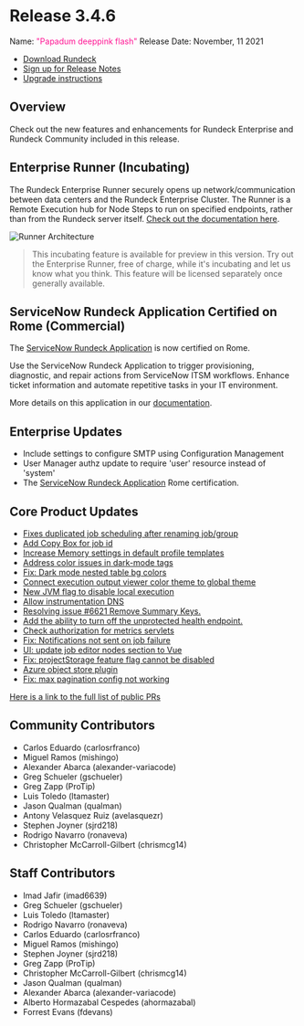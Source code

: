 # Release 3.4.6

Name: <span style="color: deeppink"><span class="glyphicon glyphicon-flash"></span> "Papadum deeppink flash"</span>
Release Date: November, 11 2021

- [Download Rundeck](https://download.rundeck.com/)
- [Sign up for Release Notes](https://www.rundeck.com/release-notes-signup)
- [Upgrade instructions](/upgrading/)

## Overview

Check out the new features and enhancements for Rundeck Enterprise and Rundeck Community included in this release.

## Enterprise Runner (Incubating)

The Rundeck Enterprise Runner securely opens up network/communication between data centers and the Rundeck Enterprise Cluster. The Runner is a Remote Execution hub for Node Steps to run on specified endpoints, rather than from the Rundeck server itself.  [Check out the documentation here](/administration/runner/).

![Runner Architecture](/assets/img/runner-arch-diagram.png)

> This incubating feature is available for preview in this version. Try out the Enterprise Runner, free of charge, while it's incubating and let us know what you think. This feature will be licensed separately once generally available.

## ServiceNow Rundeck Application Certified on Rome (Commercial)

The [ServiceNow Rundeck Application](https://store.servicenow.com/sn_appstore_store.do#!/store/application/6e8e2effdb8f041034a5d487f49619e2/1.0.6) is now certified on Rome.

Use the ServiceNow Rundeck Application to trigger provisioning, diagnostic, and repair actions from ServiceNow ITSM workflows. Enhance ticket information and automate repetitive tasks in your IT environment.

More details on this application in our [documentation](/manual/integrations/servicenow-app.md).


## Enterprise Updates

* Include settings to configure SMTP using Configuration Management
* User Manager authz update to require &#39;user&#39; resource instead of &#39;system&#39;
* The [ServiceNow Rundeck Application](https://store.servicenow.com/sn_appstore_store.do#!/store/application/6e8e2effdb8f041034a5d487f49619e2/1.0.6) Rome certification.


## Core Product Updates

* [Fixes duplicated job scheduling after renaming job/group](https://github.com/rundeck/rundeck/pull/7350)
* [Add Copy Box for job id](https://github.com/rundeck/rundeck/pull/7348)
* [Increase Memory settings in default profile templates](https://github.com/rundeck/rundeck/pull/7347)
* [Address color issues in dark-mode tags](https://github.com/rundeck/rundeck/pull/7344)
* [Fix: Dark mode nested table bg colors](https://github.com/rundeck/rundeck/pull/7337)
* [Connect execution output viewer color theme to global theme](https://github.com/rundeck/rundeck/pull/7327)
* [New JVM flag to disable local execution](https://github.com/rundeck/rundeck/pull/7323)
* [Allow instrumentation DNS](https://github.com/rundeck/rundeck/pull/7318)
* [Resolving issue #6621 Remove Summary Keys.](https://github.com/rundeck/rundeck/pull/7315)
* [Add the ability to turn off the unprotected health endpoint.](https://github.com/rundeck/rundeck/pull/7309)
* [Check authorization for metrics servlets](https://github.com/rundeck/rundeck/pull/7307)
* [Fix: Notifications not sent on job failure](https://github.com/rundeck/rundeck/pull/7293)
* [UI: update job editor nodes section to Vue](https://github.com/rundeck/rundeck/pull/7276)
* [Fix: projectStorage feature flag cannot be disabled](https://github.com/rundeck/rundeck/pull/7266)
* [Azure object store plugin](https://github.com/rundeck/rundeck/pull/7197)
* [Fix: max pagination config not working](https://github.com/rundeck/rundeck/pull/5469)



[Here is a link to the full list of public PRs](https://github.com/rundeck/rundeck/pulls?q=is%3Apr+milestone%3A3.4.6+is%3Aclosed)

## Community Contributors

* Carlos Eduardo (carlosrfranco)
* Miguel Ramos (mishingo)
* Alexander Abarca (alexander-variacode)
* Greg Schueler (gschueler)
* Greg Zapp (ProTip)
* Luis Toledo (ltamaster)
* Jason Qualman (qualman)
* Antony Velasquez Ruiz (avelasquezr)
* Stephen Joyner (sjrd218)
* Rodrigo Navarro (ronaveva)
* Christopher McCarroll-Gilbert (chrismcg14)


## Staff Contributors

* Imad Jafir (imad6639)
* Greg Schueler (gschueler)
* Luis Toledo (ltamaster)
* Rodrigo Navarro (ronaveva)
* Carlos Eduardo (carlosrfranco)
* Miguel Ramos (mishingo)
* Stephen Joyner (sjrd218)
* Greg Zapp (ProTip)
* Christopher McCarroll-Gilbert (chrismcg14)
* Jason Qualman (qualman)
* Alexander Abarca (alexander-variacode)
* Alberto Hormazabal Cespedes (ahormazabal)
* Forrest Evans (fdevans)
